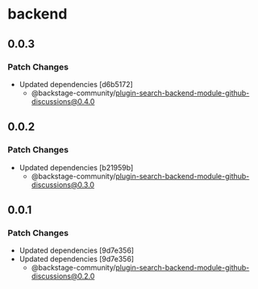 # backend

## 0.0.3

### Patch Changes

- Updated dependencies [d6b5172]
  - @backstage-community/plugin-search-backend-module-github-discussions@0.4.0

## 0.0.2

### Patch Changes

- Updated dependencies [b21959b]
  - @backstage-community/plugin-search-backend-module-github-discussions@0.3.0

## 0.0.1

### Patch Changes

- Updated dependencies [9d7e356]
- Updated dependencies [9d7e356]
  - @backstage-community/plugin-search-backend-module-github-discussions@0.2.0
